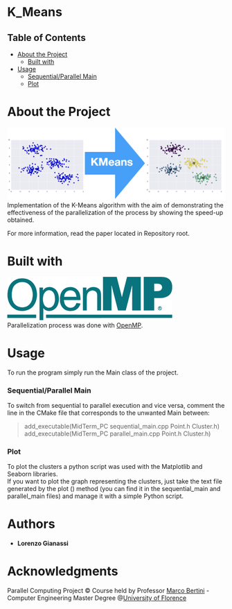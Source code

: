# K_Means
## Table of Contents  
- [About the Project](#1)  
  - [Built with](#2)
- [Usage](#3)
  - [Sequential/Parallel Main](#4)
  - [Plot](#5)
# About the Project <a name="1"/>
![](images/kmeans.png) <br/>
Implementation of the K-Means algorithm with the aim of demonstrating the effectiveness of the parallelization of the process by showing the speed-up obtained.

For more information, read the paper located in Repository root.
# Built with <a name="2"/>
![](images/omp_logo.png) <br/>
Parallelization process was done with [OpenMP](https://www.openmp.org/).
# Usage <a name="3"/>
To run the program simply run the Main class of the project.
### Sequential/Parallel Main <a name="4"/>
To switch from sequential to parallel execution and vice versa, comment the line in the CMake file that corresponds to the unwanted Main between:
> add_executable(MidTerm_PC sequential_main.cpp Point.h Cluster.h)<br/>
> add_executable(MidTerm_PC parallel_main.cpp Point.h Cluster.h)
### Plot <a name="5"/>
To plot the clusters a python script was used with the Matplotlib and Seaborn libraries. <br/>
If you want to plot the graph representing the clusters, just take the text file generated by the plot () method (you can find it in the sequential_main and parallel_main files) and manage it with a simple Python script. <br/>
# Authors
- **Lorenzo Gianassi**
# Acknowledgments
Parallel Computing Project © Course held by Professor [Marco Bertini](https://www.unifi.it/p-doc2-2019-0-A-2b333d2d3529-1.html) - Computer Engineering Master Degree @[University of Florence](https://www.unifi.it/changelang-eng.html)
